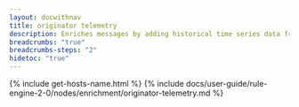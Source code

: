 ```yaml
---
layout: docwithnav
title: originator telemetry
description: Enriches messages by adding historical time series data from the message originator within a specified time interval using configurable fetch strategies and optional aggregation functions.
breadcrumbs: "true"
breadcrumbs-steps: "2"
hidetoc: "true"
---
```


{% include get-hosts-name.html %}
{% include docs/user-guide/rule-engine-2-0/nodes/enrichment/originator-telemetry.md %}
